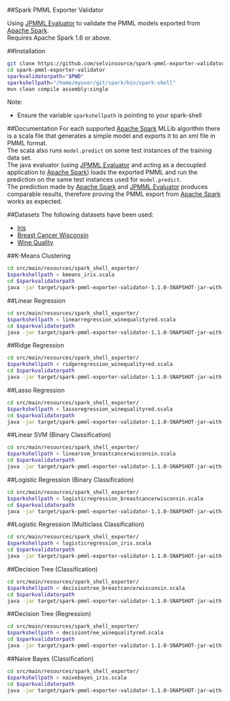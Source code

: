 ##Spark PMML Exporter Validator

Using [JPMML Evaluator] to validate the PMML models exported from [Apache Spark].   
Requires Apache Spark 1.6 or above.

##Installation
```sh
git clone https://github.com/selvinsource/spark-pmml-exporter-validator.git
cd spark-pmml-exporter-validator
sparkvalidatorpath="$PWD"
sparkshellpath="/home/myuser/git/spark/bin/spark-shell"
mvn clean compile assembly:single
```
Note: 
* Ensure the variable `sparkshellpath` is pointing to your spark-shell 

##Documentation
For each supported [Apache Spark] MLLib algorithm there is a scala file that generates a simple model and exports it to an xml file in PMML format.   
The scala also runs `model.predict` on some test instances of the training data set.   
The java evaluator (using [JPMML Evaluator] and acting as a decoupled application to [Apache Spark]) loads the exported PMML and run the prediction on the same test instances used for `model.predict`.   
The prediction made by [Apache Spark] and [JPMML Evaluator] produces comparable results, therefore proving the PMML export from [Apache Spark] works as expected.

##Datasets
The following datasets have been used:
* [Iris]
* [Breast Cancer Wisconsin]
* [Wine Quality]

##K-Means Clustering
```sh
cd src/main/resources/spark_shell_exporter/
$sparkshellpath < kmeans_iris.scala
cd $sparkvalidatorpath 
java -jar target/spark-pmml-exporter-validator-1.1.0-SNAPSHOT-jar-with-dependencies.jar KMeansModel
```

##Linear Regression
```sh
cd src/main/resources/spark_shell_exporter/
$sparkshellpath < linearregression_winequalityred.scala
cd $sparkvalidatorpath 
java -jar target/spark-pmml-exporter-validator-1.1.0-SNAPSHOT-jar-with-dependencies.jar LinearRegressionModel
```

##Ridge Regression
```sh
cd src/main/resources/spark_shell_exporter/
$sparkshellpath < ridgeregression_winequalityred.scala
cd $sparkvalidatorpath 
java -jar target/spark-pmml-exporter-validator-1.1.0-SNAPSHOT-jar-with-dependencies.jar RidgeRegressionModel
```

##Lasso Regression
```sh
cd src/main/resources/spark_shell_exporter/
$sparkshellpath < lassoregression_winequalityred.scala
cd $sparkvalidatorpath 
java -jar target/spark-pmml-exporter-validator-1.1.0-SNAPSHOT-jar-with-dependencies.jar LassoModel
```

##Linear SVM (Binary Classification)
```sh
cd src/main/resources/spark_shell_exporter/
$sparkshellpath < linearsvm_breastcancerwisconsin.scala
cd $sparkvalidatorpath 
java -jar target/spark-pmml-exporter-validator-1.1.0-SNAPSHOT-jar-with-dependencies.jar SVMModel
```

##Logistic Regression (Binary Classification)
```sh
cd src/main/resources/spark_shell_exporter/
$sparkshellpath < logisticregression_breastcancerwisconsin.scala
cd $sparkvalidatorpath 
java -jar target/spark-pmml-exporter-validator-1.1.0-SNAPSHOT-jar-with-dependencies.jar BinaryLogisticRegressionModel
```

##Logistic Regression (Multiclass Classification)
```sh
cd src/main/resources/spark_shell_exporter/
$sparkshellpath < logisticregression_iris.scala
cd $sparkvalidatorpath 
java -jar target/spark-pmml-exporter-validator-1.1.0-SNAPSHOT-jar-with-dependencies.jar MultiClassLogisticRegressionModel
```

##Decision Tree (Classification)
```sh
cd src/main/resources/spark_shell_exporter/
$sparkshellpath < decisiontree_breastcancerwisconsin.scala
cd $sparkvalidatorpath 
java -jar target/spark-pmml-exporter-validator-1.1.0-SNAPSHOT-jar-with-dependencies.jar DecisionTreeClassificationModel
```

##Decision Tree (Regression)
```sh
cd src/main/resources/spark_shell_exporter/
$sparkshellpath < decisiontree_winequalityred.scala
cd $sparkvalidatorpath 
java -jar target/spark-pmml-exporter-validator-1.1.0-SNAPSHOT-jar-with-dependencies.jar DecisionTreeRegressionModel
```

##Naive Bayes (Classification)
```sh
cd src/main/resources/spark_shell_exporter/
$sparkshellpath < naivebayes_iris.scala
cd $sparkvalidatorpath 
java -jar target/spark-pmml-exporter-validator-1.1.0-SNAPSHOT-jar-with-dependencies.jar NaiveBayesClassificationModel
```

[JPMML Evaluator]:https://github.com/jpmml/jpmml-evaluator
[Apache Spark]:https://github.com/apache/spark
[Iris]:https://github.com/selvinsource/spark-pmml-exporter-validator/blob/master/src/main/resources/datasets/iris.md
[Breast Cancer Wisconsin]:https://github.com/selvinsource/spark-pmml-exporter-validator/blob/master/src/main/resources/datasets/breastcancerwisconsin.md
[Wine Quality]:https://github.com/selvinsource/spark-pmml-exporter-validator/blob/master/src/main/resources/datasets/winequalityred.md

